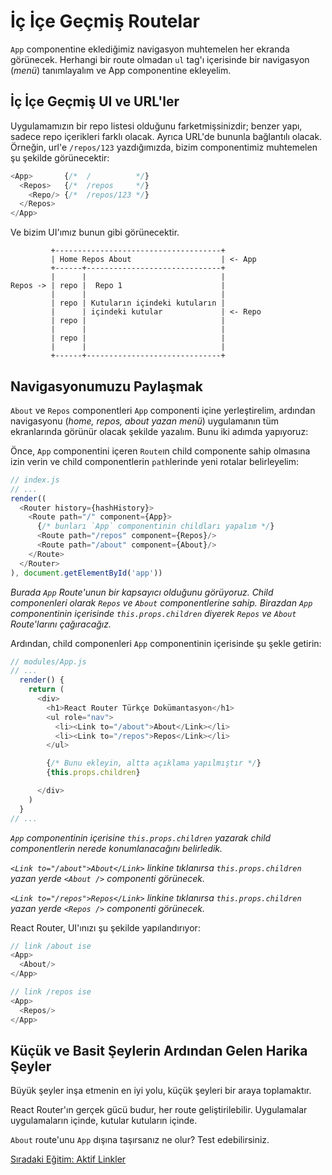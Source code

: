 <h1>İç İçe Geçmiş Routelar</h1>

`App` componentine eklediğimiz navigasyon muhtemelen her ekranda görünecek. Herhangi bir route olmadan `ul` tag'ı içerisinde bir navigasyon (<i>menü</i>) tanımlayalım ve App componentine ekleyelim.

<h2>İç İçe Geçmiş UI ve URL'ler</h2>

Uygulamamızın bir repo listesi olduğunu farketmişsinizdir; benzer yapı, sadece repo içerikleri farklı olacak. Ayrıca URL'de bununla bağlantılı olacak. Örneğin, url'e `/repos/123` yazdığımızda, bizim componentimiz muhtemelen şu şekilde görünecektir:

```js
<App>       {/*  /          */}
  <Repos>   {/*  /repos     */}
    <Repo/> {/*  /repos/123 */}
  </Repos>
</App>
```

Ve bizim UI'ımız bunun gibi görünecektir.

```
         +-------------------------------------+
         | Home Repos About                    | <- App
         +------+------------------------------+
         |      |                              |
Repos -> | repo |  Repo 1                      |
         |      |                              |
         | repo | Kutuların içindeki kutuların |
         |      | içindeki kutular             | <- Repo
         | repo |                              |
         |      |                              |
         | repo |                              |
         |      |                              |
         +------+------------------------------+
```

<h2>Navigasyonumuzu Paylaşmak</h2>

`About` ve `Repos` componentleri `App` componenti içine yerleştirelim, ardından navigasyonu (<i>home, repos, about yazan menü</i>) uygulamanın tüm ekranlarında görünür olacak şekilde yazalım. Bunu iki adımda yapıyoruz:

Önce, `App` componentini içeren `Route`ın child componente sahip olmasına izin verin ve child componentlerin `path`lerinde yeni rotalar belirleyelim:

```js
// index.js
// ...
render((
  <Router history={hashHistory}>
    <Route path="/" component={App}>
      {/* bunları `App` componentinin childları yapalım */}
      <Route path="/repos" component={Repos}/>
      <Route path="/about" component={About}/>
    </Route>
  </Router>
), document.getElementById('app'))
```

<i>Burada `App` Route'unun bir kapsayıcı olduğunu görüyoruz. Child componenleri olarak `Repos` ve `About` componentlerine sahip. Birazdan `App` componentinin içerisinde `this.props.children` diyerek `Repos` ve `About` Route'larını çağıracağız.</i>

Ardından, child componenleri `App` componentinin içerisinde şu şekle getirin:

```js
// modules/App.js
// ...
  render() {
    return (
      <div>
        <h1>React Router Türkçe Dokümantasyon</h1>
        <ul role="nav">
          <li><Link to="/about">About</Link></li>
          <li><Link to="/repos">Repos</Link></li>
        </ul>

        {/* Bunu ekleyin, altta açıklama yapılmıştır */}
        {this.props.children}

      </div>
    )
  }
// ...
```

<i>`App` componentinin içerisine `this.props.children` yazarak child componentlerin nerede konumlanacağını belirledik.

`<Link to="/about">About</Link>` linkine tıklanırsa `this.props.children` yazan yerde `<About />` componenti görünecek.

`<Link to="/repos">Repos</Link>` linkine tıklanırsa `this.props.children` yazan yerde `<Repos />` componenti görünecek. </i>

React Router, UI'ınızı şu şekilde yapılandırıyor:

```js
// link /about ise
<App>
  <About/>
</App>

// link /repos ise
<App>
  <Repos/>
</App>
```

<h2>Küçük ve Basit Şeylerin Ardından Gelen Harika Şeyler</h2>

Büyük şeyler inşa etmenin en iyi yolu, küçük şeyleri bir araya toplamaktır.

React Router'ın gerçek gücü budur, her route geliştirilebilir. Uygulamalar uygulamaların içinde, kutular kutuların içinde.

`About` route'unu `App` dışına taşırsanız ne olur? Test edebilirsiniz.

<a href="https://omergulcicek.github.io/react-router/aktif-linkler">Sıradaki Eğitim: Aktif Linkler</a>
